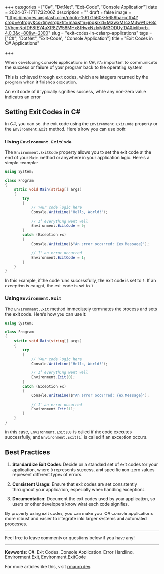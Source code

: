 +++
categories = ["C#", "DotNet", "Exit-Code", "Console Application"]
date = 2024-07-17T17:32:06Z
description = ""
draft = false
image = "https://images.unsplash.com/photo-1561715608-5659baeccfb4?crop=entropy&cs=tinysrgb&fit=max&fm=jpg&ixid=M3wxMTc3M3wwfDF8c2VhcmNofDF8fEV4aXR8ZW58MHx8fHwxNzIxMjM3ODUyfDA&ixlib=rb-4.0.3&q=80&w=2000"
slug = "exit-codes-in-csharp-applications"
tags = ["C#", "DotNet", "Exit-Code", "Console Application"]
title = "Exit Codes in C# Applications"

+++


When developing console applications in C#, it's important to communicate the success or failure of your program back to the operating system. 

This is achieved through exit codes, which are integers returned by the program when it finishes execution. 

An exit code of `0` typically signifies success, while any non-zero value indicates an error.

## Setting Exit Codes in C#

In C#, you can set the exit code using the `Environment.ExitCode` property or the `Environment.Exit` method. Here's how you can use both:

### Using `Environment.ExitCode`

The `Environment.ExitCode` property allows you to set the exit code at the end of your `Main` method or anywhere in your application logic. Here's a simple example:

```csharp
using System;

class Program
{
    static void Main(string[] args)
    {
        try
        {
            // Your code logic here
            Console.WriteLine("Hello, World!");
            
            // If everything went well
            Environment.ExitCode = 0;
        }
        catch (Exception ex)
        {
            Console.WriteLine($"An error occurred: {ex.Message}");
            
            // If an error occurred
            Environment.ExitCode = 1;
        }
    }
}
```

In this example, if the code runs successfully, the exit code is set to `0`. If an exception is caught, the exit code is set to `1`.

### Using `Environment.Exit`

The `Environment.Exit` method immediately terminates the process and sets the exit code. Here’s how you can use it:

```csharp
using System;

class Program
{
    static void Main(string[] args)
    {
        try
        {
            // Your code logic here
            Console.WriteLine("Hello, World!");
            
            // If everything went well
            Environment.Exit(0);
        }
        catch (Exception ex)
        {
            Console.WriteLine($"An error occurred: {ex.Message}");
            
            // If an error occurred
            Environment.Exit(1);
        }
    }
}
```

In this case, `Environment.Exit(0)` is called if the code executes successfully, and `Environment.Exit(1)` is called if an exception occurs.

## Best Practices

1. **Standardize Exit Codes**: Decide on a standard set of exit codes for your application, where `0` represents success, and specific non-zero values represent different types of errors.

2. **Consistent Usage**: Ensure that exit codes are set consistently throughout your application, especially when handling exceptions.

3. **Documentation**: Document the exit codes used by your application, so users or other developers know what each code signifies.

By properly using exit codes, you can make your C# console applications more robust and easier to integrate into larger systems and automated processes.

---

Feel free to leave comments or questions below if you have any!

---

**Keywords**: C#, Exit Codes, Console Application, Error Handling, Environment.Exit, Environment.ExitCode

For more articles like this, visit [rmauro.dev](https://rmauro.dev).



